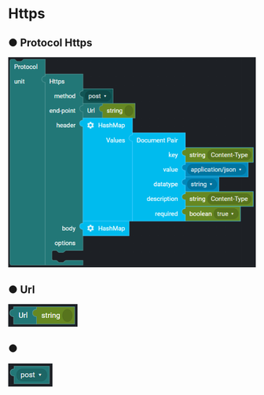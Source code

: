 # Https

## ● Protocol Https

![](../../../.gitbook/assets/image%20%2885%29.png)

## ● Url

![](../../../.gitbook/assets/image%20%2871%29.png)

## ●

![](../../../.gitbook/assets/image%20%28101%29.png)

